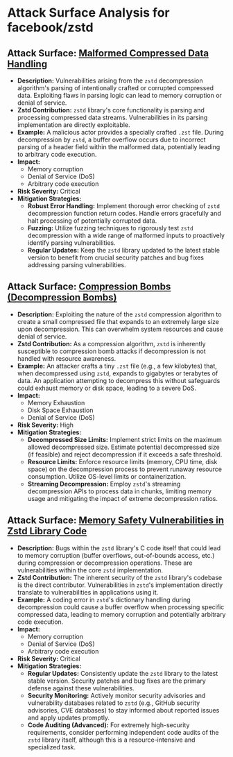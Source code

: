# Attack Surface Analysis for facebook/zstd

## Attack Surface: [Malformed Compressed Data Handling](./attack_surfaces/malformed_compressed_data_handling.md)

*   **Description:** Vulnerabilities arising from the `zstd` decompression algorithm's parsing of intentionally crafted or corrupted compressed data. Exploiting flaws in parsing logic can lead to memory corruption or denial of service.
*   **Zstd Contribution:** `zstd` library's core functionality is parsing and processing compressed data streams. Vulnerabilities in its parsing implementation are directly exploitable.
*   **Example:** A malicious actor provides a specially crafted `.zst` file. During decompression by `zstd`, a buffer overflow occurs due to incorrect parsing of a header field within the malformed data, potentially leading to arbitrary code execution.
*   **Impact:**
    *   Memory corruption
    *   Denial of Service (DoS)
    *   Arbitrary code execution
*   **Risk Severity:** Critical
*   **Mitigation Strategies:**
    *   **Robust Error Handling:** Implement thorough error checking of `zstd` decompression function return codes. Handle errors gracefully and halt processing of potentially corrupted data.
    *   **Fuzzing:** Utilize fuzzing techniques to rigorously test `zstd` decompression with a wide range of malformed inputs to proactively identify parsing vulnerabilities.
    *   **Regular Updates:** Keep the `zstd` library updated to the latest stable version to benefit from crucial security patches and bug fixes addressing parsing vulnerabilities.

## Attack Surface: [Compression Bombs (Decompression Bombs)](./attack_surfaces/compression_bombs__decompression_bombs_.md)

*   **Description:** Exploiting the nature of the `zstd` compression algorithm to create a small compressed file that expands to an extremely large size upon decompression. This can overwhelm system resources and cause denial of service.
*   **Zstd Contribution:** As a compression algorithm, `zstd` is inherently susceptible to compression bomb attacks if decompression is not handled with resource awareness.
*   **Example:** An attacker crafts a tiny `.zst` file (e.g., a few kilobytes) that, when decompressed using `zstd`, expands to gigabytes or terabytes of data. An application attempting to decompress this without safeguards could exhaust memory or disk space, leading to a severe DoS.
*   **Impact:**
    *   Memory Exhaustion
    *   Disk Space Exhaustion
    *   Denial of Service (DoS)
*   **Risk Severity:** High
*   **Mitigation Strategies:**
    *   **Decompressed Size Limits:** Implement strict limits on the maximum allowed decompressed size. Estimate potential decompressed size (if feasible) and reject decompression if it exceeds a safe threshold.
    *   **Resource Limits:** Enforce resource limits (memory, CPU time, disk space) on the decompression process to prevent runaway resource consumption. Utilize OS-level limits or containerization.
    *   **Streaming Decompression:** Employ `zstd`'s streaming decompression APIs to process data in chunks, limiting memory usage and mitigating the impact of extreme decompression ratios.

## Attack Surface: [Memory Safety Vulnerabilities in Zstd Library Code](./attack_surfaces/memory_safety_vulnerabilities_in_zstd_library_code.md)

*   **Description:**  Bugs within the `zstd` library's C code itself that could lead to memory corruption (buffer overflows, out-of-bounds access, etc.) during compression or decompression operations. These are vulnerabilities within the core `zstd` implementation.
*   **Zstd Contribution:** The inherent security of the `zstd` library's codebase is the direct contributor. Vulnerabilities in `zstd`'s implementation directly translate to vulnerabilities in applications using it.
*   **Example:** A coding error in `zstd`'s dictionary handling during decompression could cause a buffer overflow when processing specific compressed data, leading to memory corruption and potentially arbitrary code execution.
*   **Impact:**
    *   Memory corruption
    *   Denial of Service (DoS)
    *   Arbitrary code execution
*   **Risk Severity:** Critical
*   **Mitigation Strategies:**
    *   **Regular Updates:**  Consistently update the `zstd` library to the latest stable version. Security patches and bug fixes are the primary defense against these vulnerabilities.
    *   **Security Monitoring:** Actively monitor security advisories and vulnerability databases related to `zstd` (e.g., GitHub security advisories, CVE databases) to stay informed about reported issues and apply updates promptly.
    *   **Code Auditing (Advanced):** For extremely high-security requirements, consider performing independent code audits of the `zstd` library itself, although this is a resource-intensive and specialized task.

